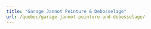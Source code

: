 ```yaml
---
title: "Garage Jannot Peinture & Debosselage"
url: /quebec/garage-jannot-peinture-and-debosselage/
---
```

